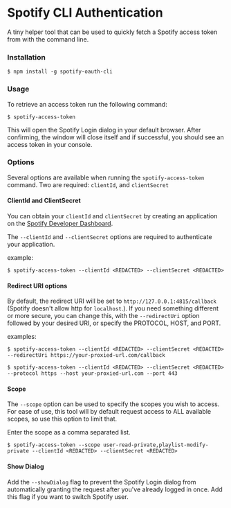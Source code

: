# Spotify CLI Authentication
A tiny helper tool that can be used to quickly fetch a Spotify access token from with the command line.

### Installation
```
$ npm install -g spotify-oauth-cli
```

### Usage
To retrieve an access token run the following command:

```
$ spotify-access-token
```

This will open the Spotify Login dialog in your default browser. After confirming, the window will close itself and if successful, you should see an access token in your console.

### Options
Several options are available when running the `spotify-access-token` command. Two are required: `clientId`, and `clientSecret`

#### ClientId and ClientSecret
You can obtain your `clientId` and `clientSecret` by creating an application on the [Spotify Developer Dashboard](https://developer.spotify.com/dashboard/applications).

The `--clientId` and `--clientSecret` options are required to authenticate your application.

example:
```
$ spotify-access-token --clientId <REDACTED> --clientSecret <REDACTED>
```

#### Redirect URI options
By default, the redirect URI will be set to `http://127.0.0.1:4815/callback` (Spotify doesn't allow http for `localhost`.). If you need something different or more secure, you can change this, with the `--redirectUri` option followed by your desired URI, or specify the PROTOCOL, HOST, and PORT.

examples:
```
$ spotify-access-token --clientId <REDACTED> --clientSecret <REDACTED> --redirectUri https://your-proxied-url.com/callback

$ spotify-access-token --clientId <REDACTED> --clientSecret <REDACTED> --protocol https --host your-proxied-url.com --port 443
```

#### Scope
The `--scope` option can be used to specify the scopes you wish to access. For ease of use, this tool will by default request access to ALL available scopes, so use this option to limit that.

Enter the scope as a comma separated list.
```
$ spotify-access-token --scope user-read-private,playlist-modify-private --clientId <REDACTED> --clientSecret <REDACTED>
```

#### Show Dialog
Add the `--showDialog` flag to prevent the Spotify Login dialog from automatically granting the request after you've already logged in once. Add this flag if you want to switch Spotify user.
